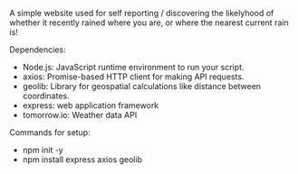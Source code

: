 A simple website used for self reporting / discovering the likelyhood of whether it recently rained where you are, or where the nearest current rain is!

Dependencies:<br>
- Node.js: JavaScript runtime environment to run your script.
- axios: Promise-based HTTP client for making API requests.
- geolib: Library for geospatial calculations like distance between coordinates.
- express: web application framework
- tomorrow.io: Weather data API

Commands for setup: <br>
- npm init -y <br>
- npm install express axios geolib
